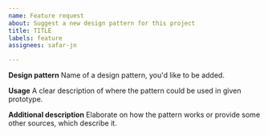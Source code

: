 ```yaml
---
name: Feature request
about: Suggest a new design pattern for this project
title: TITLE
labels: feature
assignees: safar-jn

---
```


**Design pattern**
Name of a design pattern, you'd like to be added.

**Usage**
A clear description of where the pattern could be used in given prototype.

**Additional description**
Elaborate on how the pattern works or provide some other sources, which describe it.
